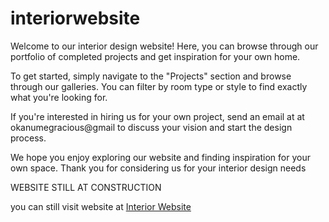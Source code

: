 # interiorwebsite 
Welcome to our interior design website! Here, you can browse through our portfolio of completed projects and get inspiration for your own home.

To get started, simply navigate to the "Projects" section and browse through our galleries. You can filter by room type or style to find exactly what you're looking for.

If you're interested in hiring us for your own project, send an email at at okanumegracious@gmail to discuss your vision and start the design process.

We hope you enjoy exploring our website and finding inspiration for your own space. Thank you for considering us for your interior design needs

WEBSITE STILL AT CONSTRUCTION

you can still visit website at <a href="https://okanume044.github.io/interiorwebsite/">Interior Website</a>
